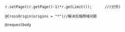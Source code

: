 ```contoller
r.setPage((r.getPage()-1)*r.getLimit());      //(分页)
```
```contoller
@CrossOrigin(origins = "*")//解决后端跨域问题

@requestbody
```